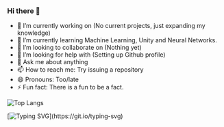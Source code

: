 ### Hi there 👋



- 🔭 I’m currently working on (No current projects, just expanding my knowledge)
- 🌱 I’m currently learning Machine Learning, Unity and Neural Networks.
- 👯 I’m looking to collaborate on (Nothing yet)
- 🤔 I’m looking for help with (Setting up Github profile)
- 💬 Ask me about anything
- 📫 How to reach me: Try issuing a repository
- 😄 Pronouns: Too/late
- ⚡ Fun fact: There is a fun to be a fact.

![Top Langs](https://github-readme-stats.vercel.app/api/top-langs/?username=Python840&layout=compact)

[![Typing SVG](https://readme-typing-svg.demolab.com?font=Fira+Code&pause=1000&random=false&width=435&lines=Unity%2C+AI.;C%23+and+Python+forever.)](https://git.io/typing-svg)
